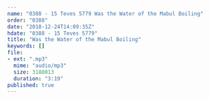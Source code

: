 ```yaml
---
name: "0388 - 15 Teves 5779 Was the Water of the Mabul Boiling"
order: "0388"
date: "2018-12-24T14:09:35Z"
hdate: "0388 - 15 Teves 5779"
title: "Was the Water of the Mabul Boiling"
keywords: []
file:
- ext: ".mp3"
  mime: "audio/mp3"
  size: 3188013
  duration: "3:19"
published: true
---
```


